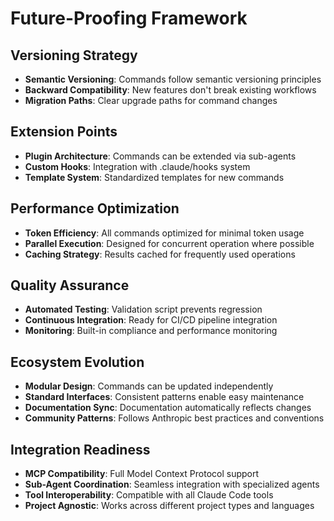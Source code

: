 # Future-Proofing Framework

## Versioning Strategy
- **Semantic Versioning**: Commands follow semantic versioning principles
- **Backward Compatibility**: New features don't break existing workflows
- **Migration Paths**: Clear upgrade paths for command changes

## Extension Points
- **Plugin Architecture**: Commands can be extended via sub-agents
- **Custom Hooks**: Integration with .claude/hooks system
- **Template System**: Standardized templates for new commands

## Performance Optimization
- **Token Efficiency**: All commands optimized for minimal token usage
- **Parallel Execution**: Designed for concurrent operation where possible
- **Caching Strategy**: Results cached for frequently used operations

## Quality Assurance
- **Automated Testing**: Validation script prevents regression
- **Continuous Integration**: Ready for CI/CD pipeline integration
- **Monitoring**: Built-in compliance and performance monitoring

## Ecosystem Evolution
- **Modular Design**: Commands can be updated independently
- **Standard Interfaces**: Consistent patterns enable easy maintenance
- **Documentation Sync**: Documentation automatically reflects changes
- **Community Patterns**: Follows Anthropic best practices and conventions

## Integration Readiness
- **MCP Compatibility**: Full Model Context Protocol support
- **Sub-Agent Coordination**: Seamless integration with specialized agents
- **Tool Interoperability**: Compatible with all Claude Code tools
- **Project Agnostic**: Works across different project types and languages